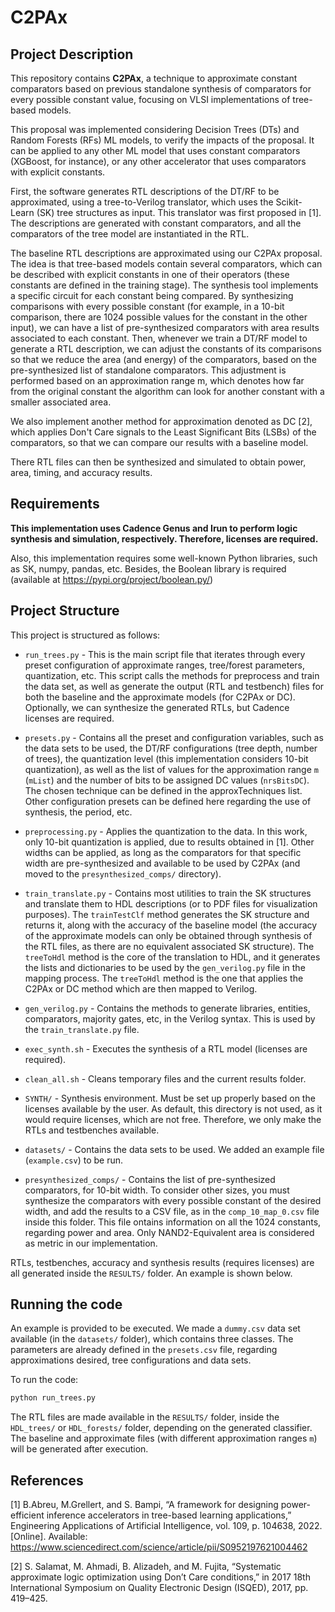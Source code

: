 # C2PAx

## Project Description

This repository contains **C2PAx**, a technique to approximate constant comparators based on previous standalone synthesis of comparators for every possible constant value, focusing on VLSI implementations of tree-based models.

This proposal was implemented considering Decision Trees (DTs) and Random Forests (RFs) ML models, to verify the impacts of the proposal. It can be applied to any other ML model that uses constant comparators (XGBoost, for instance), or any other accelerator that uses comparators with explicit constants.

First, the software generates RTL descriptions of the DT/RF to be approximated, using a tree-to-Verilog translator, which uses the Scikit-Learn (SK) tree structures as input. This translator was first proposed in [1]. The descriptions are generated with constant comparators, and all the comparators of the tree model are instantiated in the RTL.

The baseline RTL descriptions are approximated using our C2PAx proposal. The idea is that tree-based models contain several comparators, which can be described with explicit constants in one of their operators (these constants are defined in the training stage). The synthesis tool implements a specific circuit for each constant being compared. By synthesizing comparisons with every possible constant (for example, in a 10-bit comparison, there are 1024 possible values for the constant in the other input), we can have a list of pre-synthesized comparators with area results associated to each constant. Then, whenever we train a DT/RF model to generate a RTL description, we can adjust the constants of its comparisons so that we reduce the area (and energy) of the comparators, based on the pre-synthesized list of standalone comparators. This adjustment is performed based on an approximation range m, which denotes how far from the original constant the algorithm can look for another constant with a smaller associated area.

We also implement another method for approximation denoted as DC [2], which applies Don't Care signals to the Least Significant Bits (LSBs) of the comparators, so that we can compare our results with a baseline model.

There RTL files can then be synthesized and simulated to obtain power, area, timing, and accuracy results.


## Requirements

**This implementation uses Cadence Genus and Irun to perform logic synthesis and simulation, respectively. Therefore, licenses are required.**

Also, this implementation requires some well-known Python libraries, such as SK, numpy, pandas, etc. Besides, the Boolean library is required (available at https://pypi.org/project/boolean.py/)

## Project Structure

This project is structured as follows:

* `run_trees.py` - This is the main script file that iterates through every preset configuration of approximate ranges, tree/forest parameters, quantization, etc. This script calls the methods for preprocess and train the data set, as well as generate the output (RTL and testbench) files for both the baseline and the approximate models (for C2PAx or DC). Optionally, we can synthesize the generated RTLs, but Cadence licenses are required.

* `presets.py` - Contains all the preset and configuration variables, such as the data sets to be used, the DT/RF configurations (tree depth, number of trees), the quantization level (this implementation considers 10-bit quantization), as well as the list of values for the approximation range `m` (`mList`) and the number of bits to be assigned DC values (`nrsBitsDC`). The chosen technique can be defined in the approxTechniques list. Other configuration presets can be defined here regarding the use of synthesis, the period, etc.

* `preprocessing.py` - Applies the quantization to the data. In this work, only 10-bit quantization is applied, due to results obtained in [1]. Other widths can be applied, as long as the comparators for that specific width are pre-synthesized and available to be used by C2PAx (and moved to the `presynthesized_comps/` directory).

* `train_translate.py` - Contains most utilities to train the SK structures and translate them to HDL descriptions (or to PDF files for visualization purposes). The `trainTestClf` method generates the SK structure and returns it, along with the accuracy of the baseline model (the accuracy of the approximate models can only be obtained through synthesis of the RTL files, as there are no equivalent associated SK structure). The `treeToHdl` method is the core of the translation to HDL, and it generates the lists and dictionaries to be used by the `gen_verilog.py` file in the mapping process. The `treeToHdl` method is the one that applies the C2PAx or DC method which are then mapped to Verilog.

* `gen_verilog.py` - Contains the methods to generate libraries, entities, comparators, majority gates, etc, in the Verilog syntax. This is used by the `train_translate.py` file.

* `exec_synth.sh` - Executes the synthesis of a RTL model (licenses are required).

* `clean_all.sh` - Cleans temporary files and the current results folder.

* `SYNTH/` - Synthesis environment. Must be set up properly based on the licenses available by the user. As default, this directory is not used, as it would require licenses, which are not free. Therefore, we only make the RTLs and testbenches available.

* `datasets/` - Contains the data sets to be used. We added an example file (`example.csv`) to be run.

* `presynthesized_comps/` - Contains the list of pre-synthesized comparators, for 10-bit width. To consider other sizes, you must synthesize the comparators with every possible constant of the desired width, and add the results to a CSV file, as in the `comp_10_map_0.csv` file inside this folder. This file ontains information on all the 1024 constants, regarding power and area. Only NAND2-Equivalent area is considered as metric in our implementation.


RTLs, testbenches, accuracy and synthesis results (requires licenses) are all generated inside the `RESULTS/` folder. An example is shown below.


## Running the code

An example is provided to be executed. We made a `dummy.csv` data set available (in the `datasets/` folder), which contains three classes. The parameters are already defined in the `presets.csv` file, regarding approximations desired, tree configurations and data sets.

To run the code:

```python
python run_trees.py
```

The RTL files are made available in the `RESULTS/` folder, inside the `HDL_trees/` or `HDL_forests/` folder, depending on the generated classifier. The baseline and approximate files (with different approximation ranges `m`) will be generated after execution.


## References

[1] B.Abreu, M.Grellert, and S. Bampi, “A framework for designing power-efficient inference accelerators in tree-based learning applications,” Engineering Applications of Artificial Intelligence, vol. 109, p. 104638, 2022. [Online]. Available: https://www.sciencedirect.com/science/article/pii/S0952197621004462

[2] S. Salamat, M. Ahmadi, B. Alizadeh, and M. Fujita, “Systematic approximate logic optimization using Don’t Care conditions,” in 2017 18th International Symposium on Quality Electronic Design (ISQED), 2017, pp. 419–425.
